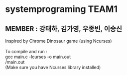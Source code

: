 # systemprograming TEAM1

## MEMBER : 강태하, 김가영, 우종빈, 이승신

Inspired by Chrome Dinosaur game (using Ncurses) \
 \
To compile and run : \
    gcc main.c -lcurses -o main.out \
    /main.out \
(Make sure you have Ncurses library installed)
